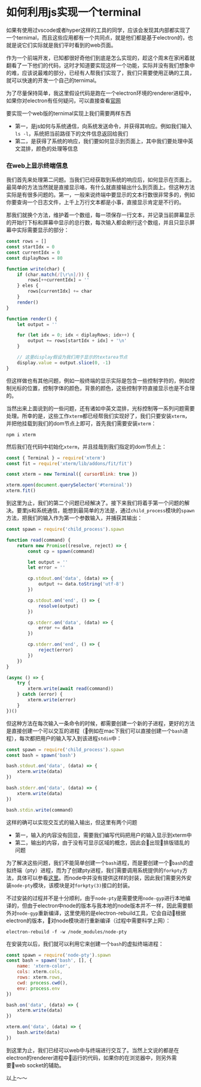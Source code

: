 # 如何利用js实现一个terminal

如果有使用过vscode或者hyper这样的工具的同学，应该会发现其内部都实现了一个ternimal，而且这些应用都有一个共同点，就是他们都是基于electron的，也就是说它们实际就是我们平时看到的web页面。

作为一个前端开发，已知都很好奇他们到底是怎么实现的，趁这个周末在家闲着就翻看了一下他们的代码，这时才知道要实现这样一个功能，实际并没有我们想象中的难，应该说最难的部分，已经有人帮我们实现了，我们只需要使用正确的工具，就可以快速的开发一个自己的ternimal。

为了尽量保持简单，我这里假设代码是跑在一个electron环境的renderer进程中，如果你对electron有任何疑问，可以直接查看[官网](https://electronjs.org/)

要实现一个web版的ternimal实现上我们需要两样东西

* 第一，是js如何与系统通信，向系统发送命令，并获得其响应。例如我们输入`ls -l`，系统把当前路径下的文件信息返回给我们
* 第二，是获得了系统的响应，我们要如何显示到页面上，其中我们要处理中英文混排，颜色的处理等信息

### 在web上显示终端信息
我们首先来处理第二问题。当我们已经获取到系统的响应后，如何显示在页面上。最简单的方法当然就是直接显示咯，有什么就直接输出什么到页面上。但这种方法实际是有很多问题的。第一，一般来说终端中要显示的文本行数很非常多的，例如你要查询一个日志文件，上千上万行文本都是小事，直接显示肯定是不行的。

那我们就换个方法，维护着一个数组，每一项保存一行文本，并记录当前屏幕显示的开始行下标和屏幕中显示的总行数，每次输入都会刷行这个数组，并且只显示屏幕中实际需要显示的部分：

```javascript
const rows = []
const startIdx = 0
const currentIdx = 0
const diplayRows = 80

function write(char) {
    if (char.match(/[\r\n]/)) {
        rows[++currentIdx] = ''
    } eles {
        rows[currentIdx] += char
    }
    render()
}

function render() {
    let output = ''

    for (let idx = 0; idx < diplayRows; idx++) {
        output += rows[startIdx + idx] + '\n'
    }

    // 这里display假设为我们用于显示的textarea节点
    display.value = output.slice(0, -1)
}
```

但这样做也有其他问题，例如一般终端的显示实际是包含一些控制字符的，例如控制光标的位置，控制字体的颜色，背景的颜色，这些控制字符直接显示也是不合理的。

当然出来上面说到的一些问题，还有诸如中英文混排，光标控制等一系列问题需要处理。所幸的是，这些工作`xterm`都已经帮我们实现好了，我们只要安装`xterm`，并把他挂载到我们的dom节点上即可，首先我们需要安装`xterm`：

```shell
npm i xterm
```

然后我们在代码中初始化`xterm`，并且挂哉到我们指定的dom节点上：

```javascript
const { Terminal } = require('xterm')
const fit = require('xterm/lib/addons/fit/fit')

const xterm = new Terminal({ cursorBlink: true })

xterm.open(document.querySelector('#terminal'))
xterm.fit()
```

到这里为止，我们的第二个问题已经解决了。接下来我们将着手第一个问题的解决。要里js和系统通信，能想到最简单的方法是，通过`child_process`模块的`spawn`方法，把我们的输入作为第一个参数输入，并捕获其输出：

```javascript
const spawn = require('child_process').spawn

function read(command) {
    return new Promise((resolve, reject) => {
        const cp = spawn(command)

        let output = ''
        let error = ''

        cp.stdout.on('data', (data) => {
            output += data.toString('utf-8')
        })

        cp.stdout.on('end', () => {
            resolve(output)
        })

        cp.stderr.on('data', (data) => {
            error += data
        })

        cp.stderr.on('end', () => {
            reject(error)
        })
    })
}

(async () => {
    try {
        xterm.write(await read(command))
    } catch (error) {
        xterm.write(error)
    }
})()
```

但这种方法在每次输入一条命令的时候，都需要创建一个新的子进程，更好的方法是直接创建一个可以交互的进程（例如在mac下我们可以直接创建一个`bash`进程），每次都把用户的输入写入到该进程`stdin`中：

```javascript
const spawn = require('child_process').spawn
const bash = spawn('bash')

bash.stdout.on('data', (data) => {
    xterm.write(data)
})

bash.stderr.on('data', (data) => {
    xterm.write(data)
})

bash.stdin.write(command)
```

这样的确可以实现交互式的输入输出，但这里有两个问题
* 第一，输入的内容没有回显，需要我们编写代码把用户的输入显示到xterm中
* 第二，输出的内容，由于没有可显示区域的概念，因此会出现排版错乱的问题

为了解决这些问题，我们不能简单创建一个`bash`进程，而是要创建一个`bash`的虚拟终端（pty）进程，而为了创建pty进程，我们需要调用系统提供的`forkpty`方法，具体可以参看[这里](https://www.gnu.org/software/gnulib/manual/html_node/forkpty.html)。而node中并没有提供这样的封装，因此我们需要另外安装`node-pty`模块，该模块是对`forkpty(3)`接口的封装。

不过安装的过程并不是十分顺利，由于`node-pty`是需要使用`node-gyp`进行本地编译的，但由于electron中node的版本与我本地的node版本并不一样，因此需要额外对`node-gyp`重新编译，这里使用的是electron-rebuild工具，它会自动根据electron的版本，对node模块进行重新编译（过程中需要科学上网）：

```shell
electron-rebuild -f -w /node_modules/node-pty
```

在安装完以后，我们就可以利用它来创建一个`bash`的虚拟终端进程：

```javascript
const spawn = require('node-pty').spawn
const bash = spawn('bash', [], {
    name: 'xterm-color',
    cols: xterm.cols,
    rows: xterm.rows,
    cwd: process.cwd(),
    env: process.env
})

bash.on('data', (data) => {
    xterm.write(data)
})

xterm.on('data', (data) => {
    bash.write(data)
})
```

到这里为止，我们已经可以web中与终端进行交互了。当然上文说的都是在electron的renderer进程中运行的代码，如果你的在浏览器中，则另外需要web socket的辅助。

以上～～